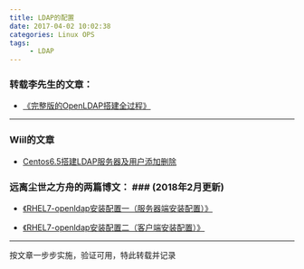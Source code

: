 ```yaml
---
title: LDAP的配置
date: 2017-04-02 10:02:38
categories: Linux OPS
tags:
     - LDAP
---
```



### 转载李先生的文章： ###
- [《完整版的OpenLDAP搭建全过程》](https://www.cnblogs.com/lemon-le/p/6266921.html)

---

### Wiil的文章 ###

- [Centos6.5搭建LDAP服务器及用户添加删除](https://blog.csdn.net/ztq157677114/article/details/50538176)

### 远离尘世之方舟的两篇博文： ### (2018年2月更新)

- [《RHEL7-openldap安装配置一（服务器端安装配置）》](https://www.cnblogs.com/rusking/p/8099124.html)

- [《RHEL7-openldap安装配置二（客户端安装配置）》](http://www.cnblogs.com/rusking/p/8109873.html)

---



按文章一步步实施，验证可用，特此转载并记录

